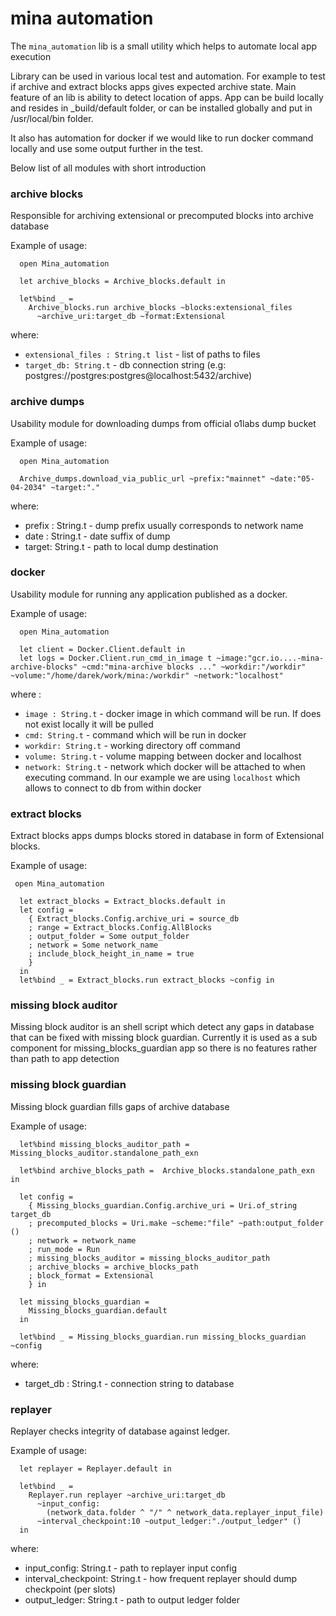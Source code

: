 mina automation
==============

The `mina_automation` lib is a small utility which helps to automate local app execution

Library can be used in various local test and automation. For example to test if archive and extract blocks apps gives expected archive state. Main feature of an lib is ability to detect location of apps. App can be build locally and resides in _build/default folder, or can be installed globally and put in /usr/local/bin folder.

It also has automation for docker if we would like to run docker command locally and use some output further in the test.

Below list of all modules with short introduction

### archive blocks

Responsible for archiving extensional or precomputed blocks into archive database

Example of usage:

```
  open Mina_automation

  let archive_blocks = Archive_blocks.default in

  let%bind _ =
    Archive_blocks.run archive_blocks ~blocks:extensional_files
      ~archive_uri:target_db ~format:Extensional

```

where: 

- `extensional_files : String.t list` - list of paths to files
- `target_db: String.t` - db connection string (e.g: postgres://postgres:postgres@localhost:5432/archive)

### archive dumps

Usability module for downloading dumps from official o1labs dump bucket

Example of usage:

```
  open Mina_automation

  Archive_dumps.download_via_public_url ~prefix:"mainnet" ~date:"05-04-2034" ~target:"."
```

where:

- prefix : String.t - dump prefix usually corresponds to network name 
- date : String.t - date suffix of dump
- target: String.t - path to local dump destination

### docker

Usability module for running any application published as a docker.

Example of usage:

```
  open Mina_automation

  let client = Docker.Client.default in
  let logs = Docker.Client.run_cmd_in_image t ~image:"gcr.io....-mina-archive-blocks" ~cmd:"mina-archive blocks ..." ~workdir:"/workdir" ~volume:"/home/darek/work/mina:/workdir" ~network:"localhost" 

```

where :
 - `image : String.t` - docker image in which command will be run. If does not exist locally it will be pulled
 - `cmd: String.t` - command which will be run in docker
 - `workdir: String.t` - working directory off command
 - `volume: String.t` - volume mapping between docker and localhost
 - `network: String.t` - network which docker will be attached to when executing command. In our example we are using `localhost` which allows to connect to db from within docker
  

### extract blocks

Extract blocks apps dumps blocks stored in database in form of Extensional blocks.

Example of usage:

```
 open Mina_automation

  let extract_blocks = Extract_blocks.default in
  let config =
    { Extract_blocks.Config.archive_uri = source_db
    ; range = Extract_blocks.Config.AllBlocks
    ; output_folder = Some output_folder
    ; network = Some network_name
    ; include_block_height_in_name = true
    }
  in
  let%bind _ = Extract_blocks.run extract_blocks ~config in

```
  
### missing block auditor

Missing block auditor is an shell script which detect any gaps in database that can be fixed with missing block guardian. Currently it is used as a sub component for missing_blocks_guardian app so there is no features rather than path to app detection


### missing block guardian

Missing block guardian fills gaps of archive database

Example of usage:

```
  let%bind missing_blocks_auditor_path = Missing_blocks_auditor.standalone_path_exn 

  let%bind archive_blocks_path =  Archive_blocks.standalone_path_exn in

  let config =
    { Missing_blocks_guardian.Config.archive_uri = Uri.of_string target_db
    ; precomputed_blocks = Uri.make ~scheme:"file" ~path:output_folder ()
    ; network = network_name
    ; run_mode = Run
    ; missing_blocks_auditor = missing_blocks_auditor_path
    ; archive_blocks = archive_blocks_path
    ; block_format = Extensional
    } in

  let missing_blocks_guardian =
    Missing_blocks_guardian.default
  in

  let%bind _ = Missing_blocks_guardian.run missing_blocks_guardian ~config
```

where: 

- target_db : String.t - connection string to database

### replayer

Replayer checks integrity of database against ledger.

Example of usage:

```
  let replayer = Replayer.default in

  let%bind _ =
    Replayer.run replayer ~archive_uri:target_db
      ~input_config:
        (network_data.folder ^ "/" ^ network_data.replayer_input_file)
      ~interval_checkpoint:10 ~output_ledger:"./output_ledger" ()
  in

```

where:

- input_config: String.t - path to replayer input config
- interval_checkpoint: String.t - how frequent replayer should dump checkpoint (per slots)
- output_ledger: String.t - path to output ledger folder